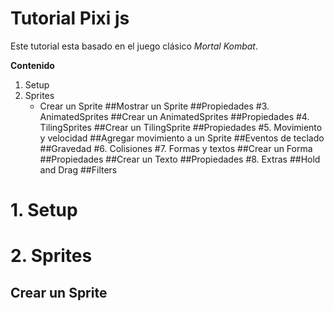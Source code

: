 # Tutorial Pixi js
Este tutorial esta basado en el juego clásico *Mortal Kombat*.

**Contenido**

1. Setup
2. Sprites
   - Crear un Sprite
##Mostrar un Sprite
##Propiedades
#3. AnimatedSprites
##Crear un AnimatedSprites
##Propiedades
#4. TilingSprites
##Crear un TilingSprite
##Propiedades
#5. Movimiento y velocidad
##Agregar movimiento a un Sprite
##Eventos de teclado
##Gravedad
#6. Colisiones
#7. Formas y textos
##Crear un Forma
##Propiedades
##Crear un Texto
##Propiedades
#8. Extras
##Hold and Drag
##Filters


# 1. Setup
# 2. Sprites
## Crear un Sprite
